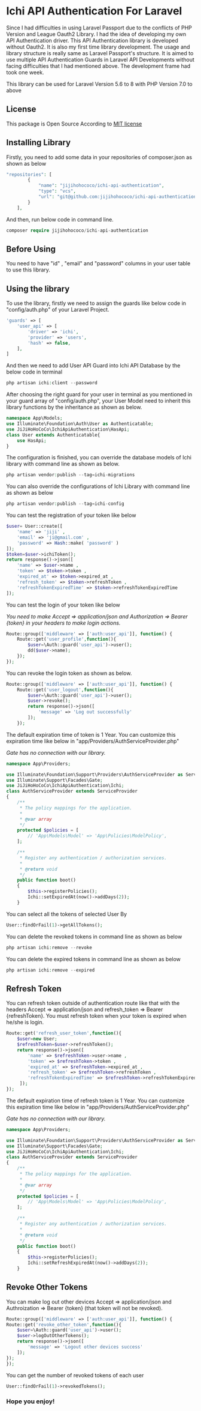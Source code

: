 # Ichi API Authentication For Laravel

<p>Since I had difficulties in using Laravel Passport due to the conflicts of PHP Version and League Oauth2 Library. I had the idea of developing my own API Authentication driver. This API Authentication library is developed without Oauth2. It is also my first time library development. The usage and library structure is really same as Laravel Passport's structure. It is aimed to use multiple API Authentication Guards in Laravel API Developments without facing difficulties that I had mentioned above. The development frame had took one week.</p>

<p>This library can be used for Laravel Version 5.6 to 8 with PHP Version 7.0 to above</p>

## License

This package is Open Source According to [MIT license](LICENSE.md)

## Installing Library

<p>Firstly, you need to add some data in your repositories of composer.json as shown as below</p>

```php
"repositories": [
        {
            "name": "jijihohococo/ichi-api-authentication",
            "type": "vcs",
            "url": "git@github.com:jijihohococo/ichi-api-authentication.git"
        }
    ],
```
<p>And then, run below code in command line.</p>

```php
composer require jijihohococo/ichi-api-authentication
```

## Before Using
<p>You need to have "id" , "email" and "password" columns in your user table to use this library.</p>

## Using the library

<p>To use the library, firstly we need to assign the guards like below code in "config/auth.php" of your Laravel Project. </p>

```php
'guards' => [
	'user_api' => [
		'driver' => 'ichi',
		'provider' => 'users',
		'hash' => false,
	],
]
```

<p>And then we need to add User API Guard into Ichi API Database by the below code in terminal</p>

```php
php artisan ichi:client --password
```

<p>After choosing the right guard for your user in terminal as you mentioned in your guard array of "config/auth.php", your User Model need to inherit this library functions by the inheritance as shown as below.</p>

```php
namespace App\Models;
use Illuminate\Foundation\Auth\User as Authenticatable;
use JiJiHoHoCoCo\IchiApiAuthentication\HasApi;
class User extends Authenticatable{
	use HasApi;
}
```

<p>The configuration is finished, you can override the database models of Ichi library with command line as shown as below.</p>

```php
php artisan vendor:publish --tag=ichi-migrations
```

<p>You can also override the configurations of Ichi Library with command line as shown as below</p>

```php
php artisan vendor:publish --tag=ichi-config
```

<p>You can test the registration of your token like below</p>

```php
$user= User::create([
	'name' => 'jiji' , 
	'email' => 'ji@gmail.com' ,
	'password' => Hash::make( 'password' )
]);
$token=$user->ichiToken();
return response()->json([
	'name' => $user->name ,
	'token' => $token->token ,
	'expired_at' => $token->expired_at ,
    'refresh_token' => $token->refreshToken ,
    'refreshTokenExpiredTime' => $token->refreshTokenExpiredTime
]);
```

<p>You can test the login of your token like below</p>
<i>You need to make Accept => application/json and Authorization => Bearer {token} in your headers to make login actions.</i>

```php
Route::group(['middleware' => ['auth:user_api']], function() {
	Route::get('user_profile',function(){
		$user=\Auth::guard('user_api')->user();
		dd($user->name);
	});
});
```
<p>You can revoke the login token as shown as below.</p>

```php
Route::group(['middleware' => ['auth:user_api']], function() {
    Route::get('user_logout',function(){
        $user=\Auth::guard('user_api')->user();
        $user->revoke();
        return response()->json([
            'message' => 'Log out successfully'
        ]);
    });
```

<p>The default expiration time of token is 1 Year. You can customize this expiration time like below in "app/Providers/AuthServiceProvider.php" </p>

<i>Gate has no connection with our library.</i>

```php
namespace App\Providers;

use Illuminate\Foundation\Support\Providers\AuthServiceProvider as ServiceProvider;
use Illuminate\Support\Facades\Gate;
use JiJiHoHoCoCo\IchiApiAuthentication\Ichi;
class AuthServiceProvider extends ServiceProvider
{
    /**
     * The policy mappings for the application.
     *
     * @var array
     */
    protected $policies = [
        // 'App\Models\Model' => 'App\Policies\ModelPolicy',
    ];

    /**
     * Register any authentication / authorization services.
     *
     * @return void
     */
    public function boot()
    {
        $this->registerPolicies();
        Ichi::setExpiredAt(now()->addDays(2));
    }

```

<p>You can select all the tokens of selected User By</p>

```php
User::findOrFail(1)->getAllTokens();
```

<p>You can delete the revoked tokens in command line as shown as below</p>

```php
php artisan ichi:remove --revoke
```

<p>You can delete the expired tokens in command line as shown as below</p>

```php
php artisan ichi:remove --expired
```

## Refresh Token

<p>You can refresh token outside of authentication route like that with the headers Accept => application/json and refresh_token => Bearer {refreshToken}. You must refresh token when your token is expired when he/she is login.</p>

```php
Route::get('refresh_user_token',function(){
    $user=new User;
    $refreshToken=$user->refreshToken();
    return response()->json([
        'name' => $refreshToken->user->name ,
        'token' => $refreshToken->token ,
        'expired_at' => $refreshToken->expired_at ,
        'refresh_token' => $refreshToken->refreshToken ,
        'refreshTokenExpiredTime' => $refreshToken->refreshTokenExpiredTime
     ]);
});
```


<p>The default expiration time of refresh token is 1 Year. You can customize this expiration time like below in "app/Providers/AuthServiceProvider.php" </p>

<i>Gate has no connection with our library.</i>

```php
namespace App\Providers;

use Illuminate\Foundation\Support\Providers\AuthServiceProvider as ServiceProvider;
use Illuminate\Support\Facades\Gate;
use JiJiHoHoCoCo\IchiApiAuthentication\Ichi;
class AuthServiceProvider extends ServiceProvider
{
    /**
     * The policy mappings for the application.
     *
     * @var array
     */
    protected $policies = [
        // 'App\Models\Model' => 'App\Policies\ModelPolicy',
    ];

    /**
     * Register any authentication / authorization services.
     *
     * @return void
     */
    public function boot()
    {
        $this->registerPolicies();
        Ichi::setRefreshExpiredAt(now()->addDays(2));
    }

```
## Revoke Other Tokens 

<p>You can make log out other devices Accept => application/json and Authroization => Bearer {token} (that token will not be revoked).</p>

```php
Route::group(['middleware' => ['auth:user_api']], function() {
Route::get('revoke_other_token',function(){
    $user=\Auth::guard('user_api')->user();
    $user->logOutOtherTokens();
    return response()->json([
        'message' => 'Logout other devices success'
    ]);
});
});
```

<p>You can get the number of revoked tokens of each user</p>

```php
User::findOrFail(1)->revokedTokens();
```

### Hope you enjoy!